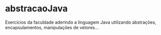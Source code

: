 # abstracaoJava
Exercícios da faculdade aderindo a linguagem Java utilizando abstrações, encapsulamentos, manipulações de vetores...
